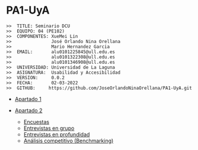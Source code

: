 # PA1-UyA

```
>>  TITLE: Seminario DCU
>>  EQUIPO: 04 (PE102)
>>  COMPONENTES: XueMei Lin
>>               José Orlando Nina Orellana
>>               Mario Hernandez Garcia
>>  EMAIL:       alu0101225845@ull.edu.es
>>               alu0101322308@ull.edu.es
>>               alu0101346908@ull.edu.es
>>  UNIVERSIDAD: Universidad de La Laguna
>>  ASIGNATURA:  Usabilidad y Accesibilidad
>>  VERSION:     0.0.2
>>  FECHA:       02-03-2022
>>  GITHUB:     https://github.com/JoseOrlandoNinaOrellana/PA1-UyA.git
```


- [Apartado 1](https://github.com/JoseOrlandoNinaOrellana/PA1-UyA/blob/main/DCU.md#analisis-de-las-etapas-del-dcu-en-el-desarrollo-de-un-sitio-web-de-una-biblioteca-universitaria)

- [Apartado 2](https://github.com/JoseOrlandoNinaOrellana/PA1-UyA/blob/main/DCU.md#aplicacion-del-dcu-para-realizar-el-prototipo-de-una-aplicacion-web)
    - [Encuestas](https://github.com/JoseOrlandoNinaOrellana/PA1-UyA/blob/main/DCU.md#encuestas)
    - [Entrevistas en grupo](https://github.com/JoseOrlandoNinaOrellana/PA1-UyA/blob/main/DCU.md#entrevistas-en-grupo)
    - [Entrevistas en profundidad](https://github.com/JoseOrlandoNinaOrellana/PA1-UyA/blob/main/DCU.md#entrevistas-en-profundidad)
    - [Análisis competitivo (Benchmarking)](https://github.com/JoseOrlandoNinaOrellana/PA1-UyA/blob/main/DCU.md#an%C3%A1lisis-competitivo-benchmarking)
